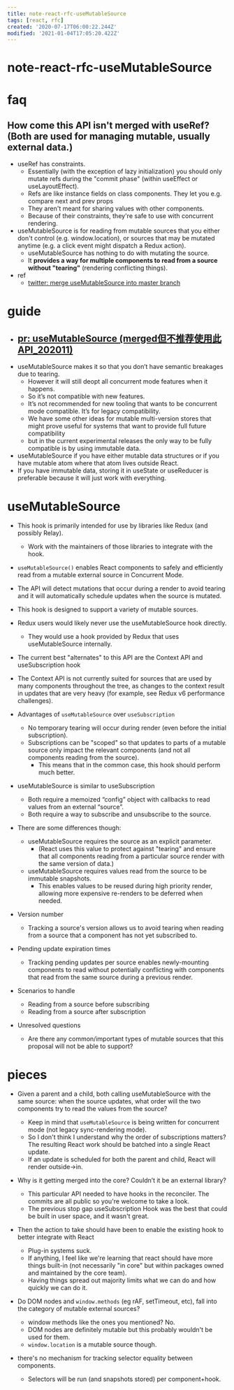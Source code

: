 ```yaml
---
title: note-react-rfc-useMutableSource
tags: [react, rfc]
created: '2020-07-17T06:00:22.244Z'
modified: '2021-01-04T17:05:20.422Z'
---
```


# note-react-rfc-useMutableSource

# faq 

## How come this API isn't merged with useRef? (Both are used for  managing mutable, usually external data.)

- useRef has constraints. 
  - Essentially (with the exception of lazy initialization) you should only mutate refs during the "commit phase" (within useEffect or useLayoutEffect).
  - Refs are like instance fields on class components. They let you e.g. compare next and prev props
  - They aren't meant for sharing values with other components. 
  - Because of their constraints, they're safe to use with concurrent rendering.
- useMutableSource is for reading from mutable sources that you either don't control (e.g. window.location), or sources that may be mutated anytime (e.g. a click event might dispatch a Redux action).
  - useMutableSource has nothing to do with mutating the source. 
  - It **provides a way for multiple components to read from a source without "tearing"** (rendering conflicting things).
- ref
  - [twitter: merge useMutableSource into master branch](https://twitter.com/brian_d_vaughn/status/1237829231628828672)

# guide

- ## [pr: useMutableSource (merged但不推荐使用此API_202011)](https://github.com/reactjs/rfcs/pull/147)
- useMutableSource makes it so that you don’t have semantic breakages due to tearing. 
  - However it will still deopt all concurrent mode features when it happens. 
  - So it’s not compatible with new features.
  - It’s not recommended for new tooling that wants to be concurrent mode compatible. It’s for legacy compatibility.
  - We have some other ideas for mutable multi-version stores that might prove useful for systems that want to provide full future compatibility 
  - but in the current experimental releases the only way to be fully compatible is by using immutable data.
- useMutableSource if you have either mutable data structures or if you have mutable atom where that atom lives outside React.
- If you have immutable data, storing it in useState or useReducer is preferable because it will just work with everything.

# useMutableSource

- This hook is primarily intended for use by libraries like Redux (and possibly Relay). 
  - Work with the maintainers of those libraries to integrate with the hook.

- `useMutableSource()` enables React components to safely and efficiently read from a mutable external source in Concurrent Mode. 
- The API will detect mutations that occur during a render to avoid tearing and it will automatically schedule updates when the source is mutated.
- This hook is designed to support a variety of mutable sources.
- Redux users would likely never use the useMutableSource hook directly. 
  - They would use a hook provided by Redux that uses useMutableSource internally.
- The current best "alternates" to this API are the Context API and useSubscription hook
- The Context API is not currently suited for sources that are used by many components throughout the tree, as changes to the context result in updates that are very heavy (for example, see Redux v6 performance challenges). 
- Advantages of `useMutableSource` over `useSubscription`
  - No temporary tearing will occur during render (even before the initial subscription).
  - Subscriptions can be "scoped" so that updates to parts of a mutable source only impact the relevant components (and not all components reading from the source). 
    - This means that in the common case, this hook should perform much better.
- useMutableSource is similar to useSubscription
  - Both require a memoized “config” object with callbacks to read values from an external “source”.
  - Both require a way to subscribe and unsubscribe to the source.
- There are some differences though:
  - useMutableSource requires the source as an explicit parameter. 
    - (React uses this value to protect against "tearing" and ensure that all components reading from a particular source render with the same version of data.)
  - useMutableSource requires values read from the source to be immutable snapshots. 
    - This enables values to be reused during high priority render, allowing more expensive re-renders to be deferred when needed.
- Version number
  - Tracking a source's version allows us to avoid tearing when reading from a source that a component has not yet subscribed to.
- Pending update expiration times
  - Tracking pending updates per source enables newly-mounting components to read without potentially conflicting with components that read from the same source during a previous render.
- Scenarios to handle
  - Reading from a source before subscribing
  - Reading from a source after subscription
- Unresolved questions
  - Are there any common/important types of mutable sources that this proposal will not be able to support?

# pieces

- Given a parent and a child, both calling useMutableSource with the same source: when the source updates, what order will the two components try to read the values from the source?
  - Keep in mind that `useMutableSource` is being written for concurrent mode (not legacy sync-rendering mode).
  - So I don't think I understand why the order of subscriptions matters? The resulting React work should be batched into a single React update.
  - If an update is scheduled for both the parent and child, React will render outside->in.

- Why is it getting merged into the core? Couldn’t it be an external library?
  - This particular API needed to have hooks in the reconciler. The commits are all public so you're welcome to take a look.
  - The previous stop gap useSubscription Hook was the best that could be built in user space, and it wasn't great.
- Then the action to take should have been to enable the existing hook to better integrate with React
  - Plug-in systems suck.
  - If anything, I feel like we're learning that react should have more things built-in (not necessarily "in core" but within packages owned and maintained by the core team).
  - Having things spread out majority limits what we can do and how quickly we can do it.

- Do DOM nodes and `window.methods` (eg rAF, setTimeout, etc), fall into the category of mutable external sources?
  - window methods like the ones you mentioned? No. 
  - DOM nodes are definitely mutable but this probably wouldn't be used for them.
  - `window.location` is a mutable source though.

- there's no mechanism for tracking selector equality between components. 
  - Selectors will be run (and snapshots stored) per component+hook.

